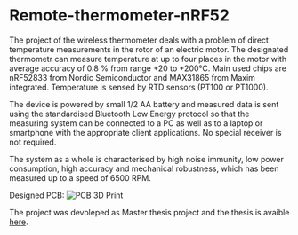 # Remote-thermometer-nRF52

The project of the wireless thermometer deals with a problem of direct temperature measurements in the rotor of an electric motor. The designated thermometr can measure temperature at up to four places in the motor with average accuracy of 0.8 % from range +20 to +200°C. Main used chips are nRF52833 from Nordic Semiconductor and MAX31865 from Maxim integrated. Temperature is sensed by RTD sensors (PT100 or PT1000). 

The device is powered by small 1/2 AA battery and measured data is sent using the standardised Bluetooth Low Energy protocol so that the measuring system can be connected to a PC as well as to a laptop or smartphone with the appropriate client applications. No special receiver is not required.

The system as a whole is characterised by high noise immunity, low power consumption, high accuracy and mechanical robustness, which has been measured up to a speed of 6500 RPM.

Designed PCB:
![PCB 3D Print](https://user-images.githubusercontent.com/75492624/162914758-d32df542-861a-4f15-93cd-ed19ef844b2e.png)


The project was devoleped as Master thesis project and the thesis is avaible [here](https://www.vut.cz/en/students/final-thesis/detail/142726).
